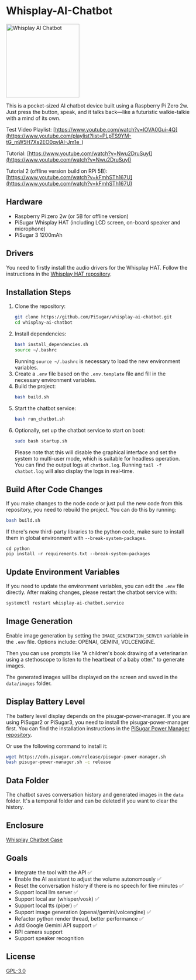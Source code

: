 # Whisplay-AI-Chatbot

<img src="https://docs.pisugar.com/img/whisplay_logo@4x-8.png" alt="Whisplay AI Chatbot" width="200" />

This is a pocket-sized AI chatbot device built using a Raspberry Pi Zero 2w. Just press the button, speak, and it talks back—like a futuristic walkie-talkie with a mind of its own.

Test Video Playlist:
[https://www.youtube.com/watch?v=lOVA0Gui-4Q](https://www.youtube.com/playlist?list=PLpTS9YM-tG_mW5H7Xs2EO0qvlAI-Jm1e_)

Tutorial:
[https://www.youtube.com/watch?v=Nwu2DruSuyI](https://www.youtube.com/watch?v=Nwu2DruSuyI)

Tutorial 2 (offline version build on RPi 5B):
[https://www.youtube.com/watch?v=kFmhSTh167U](https://www.youtube.com/watch?v=kFmhSTh167U)

## Hardware

- Raspberry Pi zero 2w (or 5B for offline version)
- PiSugar Whisplay HAT (including LCD screen, on-board speaker and microphone)
- PiSugar 3 1200mAh

## Drivers

You need to firstly install the audio drivers for the Whisplay HAT. Follow the instructions in the [Whisplay HAT repository](https://github.com/PiSugar/whisplay).

## Installation Steps

1. Clone the repository:
   ```bash
   git clone https://github.com/PiSugar/whisplay-ai-chatbot.git
   cd whisplay-ai-chatbot
   ```
2. Install dependencies:
   ```bash
   bash install_dependencies.sh
   source ~/.bashrc
   ```
   Running `source ~/.bashrc` is necessary to load the new environment variables.
3. Create a `.env` file based on the `.env.template` file and fill in the necessary environment variables.
4. Build the project:
   ```bash
   bash build.sh
   ```
5. Start the chatbot service:
   ```bash
   bash run_chatbot.sh
   ```
6. Optionally, set up the chatbot service to start on boot:
   ```bash
   sudo bash startup.sh
   ```
   Please note that this will disable the graphical interface and set the system to multi-user mode, which is suitable for headless operation.
   You can find the output logs at `chatbot.log`. Running `tail -f chatbot.log` will also display the logs in real-time.

## Build After Code Changes

If you make changes to the node code or just pull the new code from this repository, you need to rebuild the project. You can do this by running:

```bash
bash build.sh
```

If there's new third-party libraries to the python code, make sure to install them in global environment with `--break-system-packages`.
```
cd python
pip install -r requirements.txt --break-system-packages
```

## Update Environment Variables

If you need to update the environment variables, you can edit the `.env` file directly. After making changes, please restart the chatbot service with:

```bash
systemctl restart whisplay-ai-chatbot.service
```

## Image Generation

Enable image generation by setting the `IMAGE_GENERATION_SERVER` variable in the `.env` file. Options include: OPENAI, GEMINI, VOLCENGINE.

Then you can use prompts like "A children's book drawing of a veterinarian using a stethoscope to listen to the heartbeat of a baby otter." to generate images.

The generated images will be displayed on the screen and saved in the `data/images` folder.

## Display Battery Level

The battery level display depends on the pisugar-power-manager. If you are using PiSugar2 or PiSugar3, you need to install the pisugar-power-manager first. You can find the installation instructions in the [PiSugar Power Manager repository](https://github.com/PiSugar/pisugar-power-manager-rs).

Or use the following command to install it:

```bash
wget https://cdn.pisugar.com/release/pisugar-power-manager.sh
bash pisugar-power-manager.sh -c release
```

## Data Folder

The chatbot saves conversation history and generated images in the `data` folder. It's a temporal folder and can be deleted if you want to clear the history.

## Enclosure

[Whisplay Chatbot Case](https://github.com/PiSugar/suit-cases/tree/main/pisugar3-whisplay-chatbot)

## Goals

- Integrate the tool with the API ✅
- Enable the AI assistant to adjust the volume autonomously ✅
- Reset the conversation history if there is no speech for five minutes ✅
- Support local llm server ✅
- Support local asr (whisper/vosk) ✅
- Support local tts (piper) ✅
- Support image generation (openai/gemini/volcengine) ✅
- Refactor python render thread, better performance ✅
- Add Google Gemini API support ✅
- RPI camera support
- Support speaker recognition

## License

[GPL-3.0](https://github.com/PiSugar/whisplay-ai-chatbot?tab=GPL-3.0-1-ov-file#readme)
